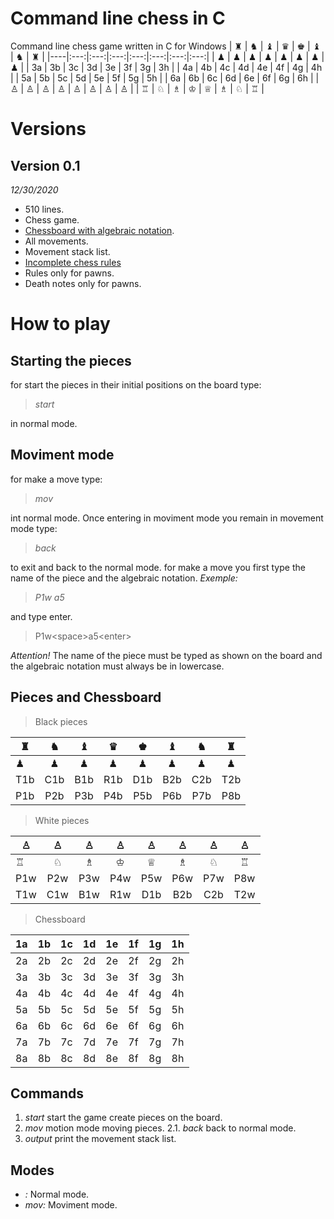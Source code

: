 # Command line chess in C
Command line chess game written in C for Windows
  | ♜ | ♞ | ♝ | ♛ | ♚ | ♝ | ♞ | ♜ |
  |----|:---:|:---:|:---:|:---:|:---:|:---:|:---:|
  | ♟ | ♟ | ♟ | ♟ | ♟ | ♟ | ♟ | ♟ |
  | 3a | 3b | 3c | 3d | 3e | 3f | 3g | 3h |
  | 4a | 4b | 4c | 4d | 4e | 4f | 4g | 4h |
  | 5a | 5b | 5c | 5d | 5e | 5f | 5g | 5h |
  | 6a | 6b | 6c | 6d | 6e | 6f | 6g | 6h |
 | ♙ | ♙ | ♙ | ♙ | ♙ | ♙ | ♙ | ♙ |
  | ♖ | ♘ | ♗ | ♔ | ♕ | ♗ | ♘ | ♖ |
# Versions
## Version 0.1
*12/30/2020*
* 510 lines.
* Chess game.
* [Chessboard with algebraic notation](https://en.wikipedia.org/wiki/Algebraic_notation_(chess)#:~:text=Algebraic%20notation%20(or%20AN)%20is,books%2C%20magazines%2C%20and%20newspapers.).
* All movements.
* Movement stack list.
* [Incomplete chess rules](https://en.wikipedia.org/wiki/Rules_of_chess)
* Rules only for pawns.
* Death notes only for pawns.
# How to play
## Starting the pieces
for start the pieces in their initial positions on the board type:
> *start*
> 
in normal mode.
## Moviment mode
for make a move type:
> *mov*
> 
 int normal mode. Once entering in moviment mode you remain in movement mode type:
> *back*
> 
to exit and back to the normal mode.
for make a move you first type the name of the piece and the algebraic notation.
*Exemple:*

> *P1w a5*
> 
and type enter.
> P1w<space\>a5<enter\>
> 
*Attention!* 
The name of the piece must be typed as shown on the board and the algebraic notation must always be in lowercase. 
## Pieces and Chessboard
> Black pieces
> 
  | ♜ | ♞ | ♝ | ♛ | ♚ | ♝ | ♞ | ♜ |
  |----|:---:|:---:|:---:|:---:|:---:|:---:|:---:|
  | ♟ | ♟ | ♟ | ♟ | ♟ | ♟ | ♟ | ♟ |
  | T1b | C1b | B1b | R1b | D1b | B2b | C2b | T2b |
 | P1b | P2b | P3b | P4b | P5b | P6b | P7b | P8b |
 > White pieces
 > 
  | ♙ | ♙ | ♙ | ♙ | ♙ | ♙ | ♙ | ♙ |
  |----|:---:|:---:|:---:|:---:|:---:|:---:|:---:|
  | ♖ | ♘ | ♗ | ♔ | ♕ | ♗ | ♘ | ♖ |
  | P1w | P2w | P3w | P4w | P5w | P6w | P7w | P8w |
  | T1w | C1w | B1w | R1w | D1b | B2b | C2b | T2w |
  > Chessboard
  >
  | 1a | 1b | 1c | 1d | 1e | 1f | 1g | 1h | 
  |----|:---:|:---:|:---:|:---:|:---:|:---:|:---:|
  | 2a | 2b | 2c | 2d | 2e | 2f | 2g | 2h |
  | 3a | 3b | 3c | 3d | 3e | 3f | 3g | 3h |
  | 4a | 4b | 4c | 4d | 4e | 4f | 4g | 4h |
  | 5a | 5b | 5c | 5d | 5e | 5f | 5g | 5h |
  | 6a | 6b | 6c | 6d | 6e | 6f | 6g | 6h |
  | 7a | 7b | 7c | 7d | 7e | 7f | 7g | 7h |
  | 8a | 8b | 8c | 8d | 8e | 8f | 8g | 8h |
## Commands
1. *start* start the game create pieces on the board.
2. *mov* motion mode moving pieces.
2.1. *back* back to normal mode.
3. *output* print the movement stack list.
## Modes
* *:* Normal mode.
* *mov:* Moviment mode.
